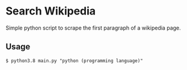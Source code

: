 # Search Wikipedia

Simple python script to scrape the first paragraph of a wikipedia page.

## Usage
```console
$ python3.8 main.py "python (programming language)"
```

